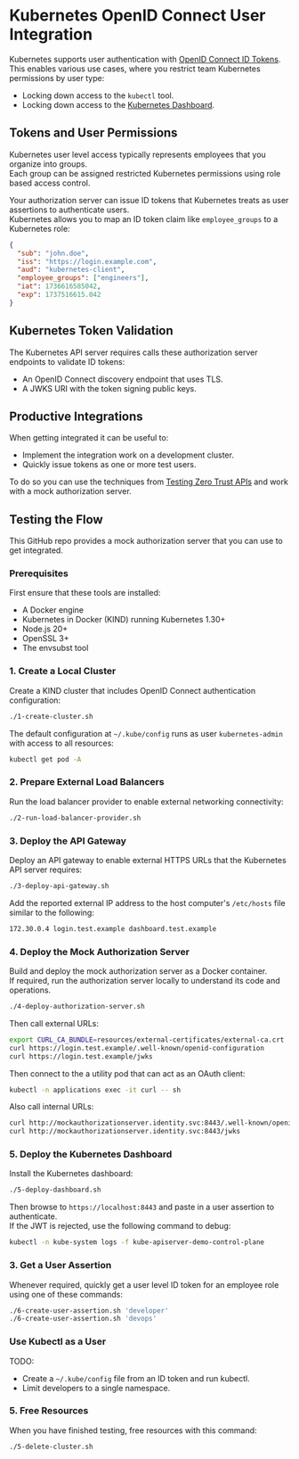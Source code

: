 # Kubernetes OpenID Connect User Integration

Kubernetes supports user authentication with [OpenID Connect ID Tokens](https://kubernetes.io/docs/reference/access-authn-authz/authentication/#openid-connect-tokens).\
This enables various use cases, where you restrict team Kubernetes permissions by user type:

- Locking down access to the `kubectl` tool.
- Locking down access to the [Kubernetes Dashboard](https://kubernetes.io/docs/tasks/access-application-cluster/web-ui-dashboard/).

## Tokens and User Permissions

Kubernetes user level access typically represents employees that you organize into groups.\
Each group can be assigned restricted Kubernetes permissions using role based access control.

Your authorization server can issue ID tokens that Kubernetes treats as user assertions to authenticate users.\
Kubernetes allows you to map an ID token claim like `employee_groups` to a Kubernetes role:

```json
{
  "sub": "john.doe",
  "iss": "https://login.example.com",
  "aud": "kubernetes-client",
  "employee_groups": ["engineers"],
  "iat": 1736616585042,
  "exp": 1737516615.042
}
```

## Kubernetes Token Validation

The Kubernetes API server requires calls these authorization server endpoints to validate ID tokens:

- An OpenID Connect discovery endpoint that uses TLS.
- A JWKS URI with the token signing public keys.

## Productive Integrations

When getting integrated it can be useful to:

- Implement the integration work on a development cluster.
- Quickly issue tokens as one or more test users.

To do so you can use the techniques from [Testing Zero Trust APIs](https://curity.io/resources/learn/testing-zero-trust-apis/) and work with a mock authorization server.

## Testing the Flow

This GitHub repo provides a mock authorization server that you can use to get integrated.

### Prerequisites

First ensure that these tools are installed:

- A Docker engine
- Kubernetes in Docker (KIND) running Kubernetes 1.30+
- Node.js 20+
- OpenSSL 3+
- The envsubst tool

### 1. Create a Local Cluster

Create a KIND cluster that includes OpenID Connect authentication configuration:

```bash
./1-create-cluster.sh
```

The default configuration at `~/.kube/config` runs as user `kubernetes-admin` with access to all resources:

```bash
kubectl get pod -A
```

### 2. Prepare External Load Balancers

Run the load balancer provider to enable external networking connectivity:

```bash
./2-run-load-balancer-provider.sh
```

### 3. Deploy the API Gateway

Deploy an API gateway to enable external HTTPS URLs that the Kubernetes API server requires:

```bash
./3-deploy-api-gateway.sh
```

Add the reported external IP address to the host computer's `/etc/hosts` file similar to the following:

```bash
172.30.0.4 login.test.example dashboard.test.example
```

### 4. Deploy the Mock Authorization Server

Build and deploy the mock authorization server as a Docker container.\
If required, run the authorization server locally to understand its code and operations.

```bash
./4-deploy-authorization-server.sh
```

Then call external URLs:

```bash
export CURL_CA_BUNDLE=resources/external-certificates/external-ca.crt
curl https://login.test.example/.well-known/openid-configuration
curl https://login.test.example/jwks
```

Then connect to the a utility pod that can act as an OAuth client:

```bash
kubectl -n applications exec -it curl -- sh
```

Also call internal URLs:

```bash
curl http://mockauthorizationserver.identity.svc:8443/.well-known/openid-configuration
curl http://mockauthorizationserver.identity.svc:8443/jwks
```

### 5. Deploy the Kubernetes Dashboard

Install the Kubernetes dashboard:

```bash
./5-deploy-dashboard.sh
```

Then browse to `https://localhost:8443` and paste in a user assertion to authenticate.\
If the JWT is rejected, use the following command to debug:

```bash
kubectl -n kube-system logs -f kube-apiserver-demo-control-plane
```

### 3. Get a User Assertion

Whenever required, quickly get a user level ID token for an employee role using one of these commands:

```bash
./6-create-user-assertion.sh 'developer'
./6-create-user-assertion.sh 'devops'
```

### Use Kubectl as a User

TODO: 

- Create a `~/.kube/config` file from an ID token and run kubectl.
- Limit developers to a single namespace.

### 5. Free Resources

When you have finished testing, free resources with this command:

```bash
./5-delete-cluster.sh
```
